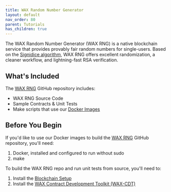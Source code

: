 ```yaml
---
title: WAX Random Number Generator
layout: default
nav_order: 80
parent: Tutorials
has_children: true
---
```


The WAX Random Number Generator (WAX RNG) is a native blockchain service that provides provably fair random numbers for single-users. Based on the <a href="https://github.com/gluk256/misc/blob/master/rng4ethereum/signidice.md" target="_blank">Signidice algorithm</a>, WAX RNG offers excellent randomization, a cleaner workflow, and lightning-fast RSA verification. 

## What's Included

The <a href="https://github.com/worldwide-asset-exchange/wax-orng" target="_blank">WAX RNG</a> GitHub repository includes:

* WAX RNG Source Code
* Sample Contracts & Unit Tests
* Make scripts that use our <a href="https://hub.docker.com/u/waxteam" target="_blank">Docker Images</a>

## Before You Begin

If you'd like to use our Docker images to build the <a href="https://github.com/worldwide-asset-exchange/wax-orng" target="_blank">WAX RNG</a> GitHub repository, you'll need:

1. Docker, installed and configured to run without sudo
2. make

To build the WAX RNG repo and run unit tests from source, you'll need to:

1. Install the [Blockchain Setup](/wax-docs/dev-docs/blockchain_setup)
2. Install the [WAX Contract Development Toolkit (WAX-CDT)](/wax-docs/dev-docs/cdt)

